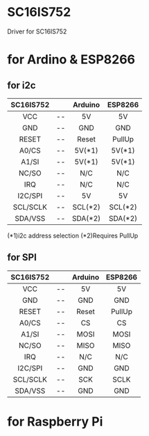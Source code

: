 # SC16IS752
Driver for SC16IS752 

# for Ardino & ESP8266

## for i2c

|SC16IS752||Arduino|ESP8266|
|:-:|:-:|:-:|:-:|
|VCC|--|5V|5V|
|GND|--|GND|GND|
|RESET|--|Reset|PullUp|
|A0/CS|--|5V(*1)|5V(*1)|
|A1/SI|--|5V(*1)|5V(*1)|
|NC/SO|--|N/C|N/C|
|IRQ|--|N/C|N/C|
|I2C/SPI|--|5V|5V|
|SCL/SCLK|--|SCL(*2)|SCL(*2)|
|SDA/VSS|--|SDA(*2)|SDA(*2)|

(*1)i2c address selection
(*2)Requires PullUp


## for SPI

|SC16IS752||Arduino|ESP8266|
|:-:|:-:|:-:|:-:|
|VCC|--|5V|5V|
|GND|--|GND|GND|
|RESET|--|Reset|PullUp|
|A0/CS|--|CS|CS|
|A1/SI|--|MOSI|MOSI|
|NC/SO|--|MISO|MISO|
|IRQ|--|N/C|N/C|
|I2C/SPI|--|GND|GND|
|SCL/SCLK|--|SCK|SCLK|
|SDA/VSS|--|GND|GND|



# for Raspberry Pi
